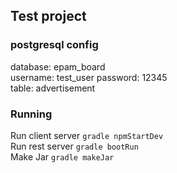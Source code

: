 ## Test project
### postgresql config
database: epam_board  
username: test_user 
password: 12345  
table: advertisement
### Running
Run client server `gradle npmStartDev`   
Run rest server `gradle bootRun`  
Make Jar `gradle makeJar`  